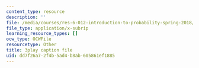 ```yaml
---
content_type: resource
description: ''
file: /media/courses/res-6-012-introduction-to-probability-spring-2018/dd7f26a72f4b5ad4b8ab605861ef1885_LBiYeL4qD2M.vtt
file_type: application/x-subrip
learning_resource_types: []
ocw_type: OCWFile
resourcetype: Other
title: 3play caption file
uid: dd7f26a7-2f4b-5ad4-b8ab-605861ef1885
---
```

